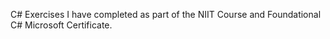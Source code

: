 C# Exercises I have completed as part of the NIIT Course and Foundational C# Microsoft Certificate.
